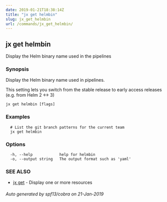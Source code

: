 ```yaml
---
date: 2019-01-21T18:38:14Z
title: "jx get helmbin"
slug: jx_get_helmbin
url: /commands/jx_get_helmbin/
---
```

## jx get helmbin

Display the Helm binary name used in the pipelines

### Synopsis

Display the Helm binary name used in pipelines. 

This setting lets you switch from the stable release to early access releases (e.g. from Helm 2 <-> 3)

```
jx get helmbin [flags]
```

### Examples

```
  # List the git branch patterns for the current team
  jx get helmbin
```

### Options

```
  -h, --help            help for helmbin
  -o, --output string   The output format such as 'yaml'
```

### SEE ALSO

* [jx get](/commands/jx_get/)	 - Display one or more resources

###### Auto generated by spf13/cobra on 21-Jan-2019
